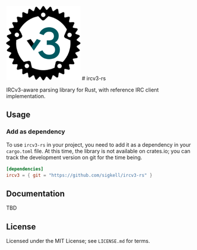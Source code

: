 <img src="logo.svg" alt="ircv3-rs logo" width="200" />
# ircv3-rs

IRCv3-aware parsing library for Rust, with reference IRC client implementation.

## Usage

### Add as dependency

To use `ircv3-rs` in your project, you need to add it as a dependency in your `cargo.toml` file. At this time, the library is not available on crates.io; you can track the development version on git for the time being.

```toml
[dependencies]
ircv3 = { git = "https://github.com/sigkell/ircv3-rs" }
```

## Documentation

TBD

## License

Licensed under the MIT License; see `LICENSE.md` for terms.